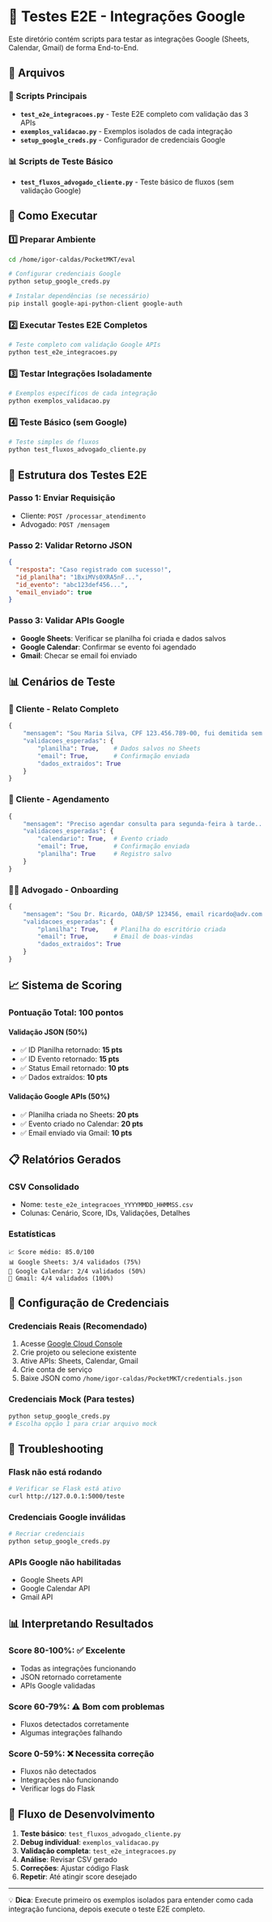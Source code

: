 # 🧪 Testes E2E - Integrações Google

Este diretório contém scripts para testar as integrações Google (Sheets, Calendar, Gmail) de forma End-to-End.

## 📁 Arquivos

### 🎯 Scripts Principais
- **`test_e2e_integracoes.py`** - Teste E2E completo com validação das 3 APIs
- **`exemplos_validacao.py`** - Exemplos isolados de cada integração
- **`setup_google_creds.py`** - Configurador de credenciais Google

### 📊 Scripts de Teste Básico  
- **`test_fluxos_advogado_cliente.py`** - Teste básico de fluxos (sem validação Google)

## 🚀 Como Executar

### 1️⃣ Preparar Ambiente
```bash
cd /home/igor-caldas/PocketMKT/eval

# Configurar credenciais Google
python setup_google_creds.py

# Instalar dependências (se necessário)
pip install google-api-python-client google-auth
```

### 2️⃣ Executar Testes E2E Completos
```bash
# Teste completo com validação Google APIs
python test_e2e_integracoes.py
```

### 3️⃣ Testar Integrações Isoladamente
```bash
# Exemplos específicos de cada integração
python exemplos_validacao.py
```

### 4️⃣ Teste Básico (sem Google)
```bash
# Teste simples de fluxos
python test_fluxos_advogado_cliente.py
```

## 🔧 Estrutura dos Testes E2E

### **Passo 1: Enviar Requisição**
- Cliente: `POST /processar_atendimento`
- Advogado: `POST /mensagem`

### **Passo 2: Validar Retorno JSON**
```json
{
  "resposta": "Caso registrado com sucesso!",
  "id_planilha": "1BxiMVs0XRA5nF...",
  "id_evento": "abc123def456...",
  "email_enviado": true
}
```

### **Passo 3: Validar APIs Google**
- **Google Sheets**: Verificar se planilha foi criada e dados salvos
- **Google Calendar**: Confirmar se evento foi agendado
- **Gmail**: Checar se email foi enviado

## 📊 Cenários de Teste

### 🎯 Cliente - Relato Completo
```python
{
    "mensagem": "Sou Maria Silva, CPF 123.456.789-00, fui demitida sem justa causa...",
    "validacoes_esperadas": {
        "planilha": True,    # Dados salvos no Sheets
        "email": True,       # Confirmação enviada
        "dados_extraidos": True
    }
}
```

### 📅 Cliente - Agendamento
```python
{
    "mensagem": "Preciso agendar consulta para segunda-feira à tarde...", 
    "validacoes_esperadas": {
        "calendario": True,  # Evento criado
        "email": True,       # Confirmação enviada
        "planilha": True     # Registro salvo
    }
}
```

### 👨‍💼 Advogado - Onboarding
```python
{
    "mensagem": "Sou Dr. Ricardo, OAB/SP 123456, email ricardo@adv.com...",
    "validacoes_esperadas": {
        "planilha": True,    # Planilha do escritório criada
        "email": True,       # Email de boas-vindas
        "dados_extraidos": True
    }
}
```

## 📈 Sistema de Scoring

### **Pontuação Total: 100 pontos**

#### **Validação JSON (50%)**
- ✅ ID Planilha retornado: **15 pts**
- ✅ ID Evento retornado: **15 pts** 
- ✅ Status Email retornado: **10 pts**
- ✅ Dados extraídos: **10 pts**

#### **Validação Google APIs (50%)**
- ✅ Planilha criada no Sheets: **20 pts**
- ✅ Evento criado no Calendar: **20 pts**
- ✅ Email enviado via Gmail: **10 pts**

## 📋 Relatórios Gerados

### **CSV Consolidado**
- Nome: `teste_e2e_integracoes_YYYYMMDD_HHMMSS.csv`
- Colunas: Cenário, Score, IDs, Validações, Detalhes

### **Estatísticas**
```
📈 Score médio: 85.0/100
📊 Google Sheets: 3/4 validados (75%)
📅 Google Calendar: 2/4 validados (50%) 
📧 Gmail: 4/4 validados (100%)
```

## 🔧 Configuração de Credenciais

### **Credenciais Reais (Recomendado)**
1. Acesse [Google Cloud Console](https://console.cloud.google.com/)
2. Crie projeto ou selecione existente
3. Ative APIs: Sheets, Calendar, Gmail
4. Crie conta de serviço
5. Baixe JSON como `/home/igor-caldas/PocketMKT/credentials.json`

### **Credenciais Mock (Para testes)**
```bash
python setup_google_creds.py
# Escolha opção 1 para criar arquivo mock
```

## 🐛 Troubleshooting

### **Flask não está rodando**
```bash
# Verificar se Flask está ativo
curl http://127.0.0.1:5000/teste
```

### **Credenciais Google inválidas**
```bash
# Recriar credenciais
python setup_google_creds.py
```

### **APIs Google não habilitadas**
- Google Sheets API
- Google Calendar API  
- Gmail API

## 📊 Interpretando Resultados

### **Score 80-100%**: ✅ Excelente
- Todas as integrações funcionando
- JSON retornado corretamente
- APIs Google validadas

### **Score 60-79%**: ⚠️ Bom com problemas
- Fluxos detectados corretamente
- Algumas integrações falhando

### **Score 0-59%**: ❌ Necessita correção
- Fluxos não detectados
- Integrações não funcionando
- Verificar logs do Flask

## 🔄 Fluxo de Desenvolvimento

1. **Teste básico**: `test_fluxos_advogado_cliente.py`
2. **Debug individual**: `exemplos_validacao.py`
3. **Validação completa**: `test_e2e_integracoes.py`
4. **Análise**: Revisar CSV gerado
5. **Correções**: Ajustar código Flask
6. **Repetir**: Até atingir score desejado

---

💡 **Dica**: Execute primeiro os exemplos isolados para entender como cada integração funciona, depois execute o teste E2E completo.
